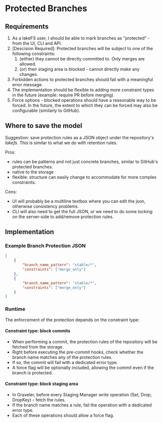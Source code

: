 # Protected Branches

## Requirements

1. As a lakeFS user, I should be able to mark branches as "protected" - from the UI, CLI and API.
1. [Descision Required]: Protected branches will be subject to one of the following constraints:
   1. (either) they cannot be directly committed to. Only merges are allowed.
   1. (or) their staging area is blocked - cannot directly make any changes.
1. Forbidden actions to protected branches should fail with a meaningful error message.
1. The implementation should be flexible to adding more constraint types in the future (example: require PR before merging).
1. Force options - blocked operations should have a reasonable way to be forced. In the future, the extent to which they can be forced may also be configurable (similarly to GitHub).

## Where to save the model
Suggestion: save protection rules as a JSON object under the repository's _lakefs_. This is similar to what we do with retention rules.

Pros:
- rules can be patterns and not just concrete branches, similar to GitHub's protected branches.
- native to the storage
- flexible: structure can easily change to accommodate for more complex constraints. 

Cons:
- UI will probably be a multiline textbox where you can edit the json, otherwise consistency problems.
- CLI will also need to get the full JSON, or we need to do some locking on the server-side to add/remove protection rules.


## Implementation

### Example Branch Protection JSON

```json
[
	{
		"branch_name_pattern": "stable/*",
		"constraints": ["merge_only"]
	},
	{
		"branch_name_pattern": "stable/*",
		"constraints": ["merge_only"]
	}
]
```

### Runtime

The enforcement of the protection depends on the constraint type:

#### Constraint type: block commits

* When performing a commit, the protection rules of the repository will be fetched from the storage.
* Right before executing the pre-commit hooks, check whether the branch name matches any of the protection rules.
* If so, the commit will fail with a dedicated error type.
* A force flag will be optionally included, allowing the commit even if the branch is protected.

#### Constraint type: block staging area

* In Graveler, before every Staging Manager write operation (Set, Drop, DropKey) - fetch the rules.
* If the branch name matches a rule, fail the operation with a dedicated error type.
* Each of these operations should allow a force flag.


